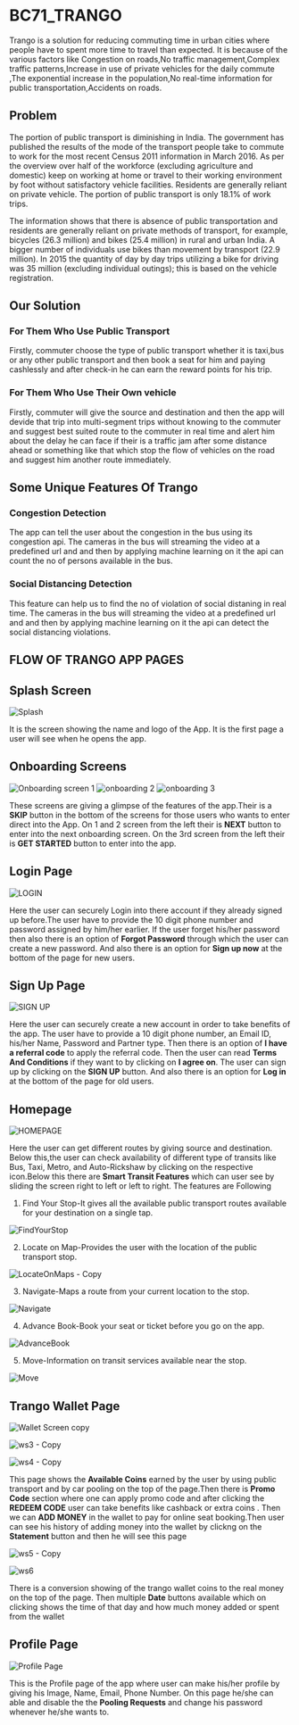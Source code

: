 # BC71_TRANGO
Trango is a solution for reducing commuting time in urban cities where people have to spent more time to travel than expected. It is because of the
various factors like Congestion on roads,No traffic management,Complex traffic patterns,Increase in use of  private vehicles for the daily commute ,The exponential increase 
in the population,No real-time information for public transportation,Accidents on roads.

## **Problem** ##
The portion of public transport is diminishing in India. The government has published the results of the mode of the transport people take to commute to work for the most recent Census 2011 information in March 2016. As per the overview over half of the workforce (excluding agriculture and domestic) keep on working at home or travel to their working environment by foot without satisfactory vehicle facilities. Residents are generally reliant on private vehicle. The portion of public transport is only 18.1% of work trips. 

The information shows that there is absence of public transportation and residents are generally reliant on private methods of transport, for example, bicycles (26.3 million) and bikes (25.4 million) in rural and urban India. A bigger number of individuals use bikes than movement by transport (22.9 million). In 2015 the quantity of day by day trips utilizing a bike for driving was 35 million (excluding individual outings); this is based on the vehicle registration.

## **Our Solution** ##

### **For Them Who Use Public Transport** ###

Firstly, commuter choose the type of public transport whether it is taxi,bus  or any other public transport and then book a seat for him and paying cashlessly and after check-in he can earn the reward points for his trip.

### **For Them Who Use Their Own vehicle** ###

Firstly, commuter will give the source and destination and then the app will devide that trip into multi-segment trips without knowing to the commuter and suggest best suited route to the commuter in real time and alert him about the delay he can face if their is a traffic jam after some distance ahead or something like that which stop the flow of vehicles on the road and suggest him another route immediately. 

## **Some Unique Features Of Trango** ##

### **Congestion Detection** ###

The app can tell the user about the congestion in the bus using its congestion api. The cameras in the bus will streaming the video at a predefined url and and then by applying machine learning on it the api can count the no of persons available in the bus.

### **Social Distancing Detection** ###

This feature can help us to find the no of violation of social distaning in real time. The cameras in the bus will streaming the video at a predefined url and and then by applying machine learning on it the api can detect the social distancing violations.


## **FLOW OF TRANGO APP PAGES** ##

## **Splash Screen** ##

![Splash](https://user-images.githubusercontent.com/53862744/89124292-6e3f3900-d4f3-11ea-86aa-9201a77888c5.jpg)

It is the screen showing the name and logo of the App. It is the first page a user will see when he opens the app.

## **Onboarding Screens** ##
![Onboarding screen 1](https://user-images.githubusercontent.com/53862744/89127097-9f763400-d508-11ea-81b8-e10c1eea54b5.jpg)
![onboarding 2](https://user-images.githubusercontent.com/53862744/89127092-96856280-d508-11ea-8565-a536fffdaa21.jpg)
![onboarding 3](https://user-images.githubusercontent.com/53862744/89127095-984f2600-d508-11ea-9984-a5dc9ca84ff3.jpg)

These screens are giving a glimpse of the features of the app.Their is a **SKIP** button in the bottom of the screens for those users who wants to enter direct into the App.
On 1 and 2 screen from the left their is **NEXT** button to enter into the next onboarding screen. On the 3rd screen from the left their is **GET STARTED** button to enter into the app.

## **Login Page** ##

![LOGIN](https://user-images.githubusercontent.com/53862744/89124287-654e6780-d4f3-11ea-90e5-37cdaac42cc1.jpg)

Here the user can securely Login into there account if they already signed up before.The user have to provide the 10 digit phone number and password assigned by him/her earlier.
If the user forget his/her password then also there is an option of **Forgot Password** through which the user can create a new password. And also there is an option for **Sign up now** at the bottom of the page for new users.


## **Sign Up Page** ##

![SIGN UP](https://user-images.githubusercontent.com/53862744/89124291-6bdcdf00-d4f3-11ea-94e4-6cf802822865.jpg)

Here the user can securely create a new account in order to take benefits of the app. The user have to provide a 10 digit phone number, an Email ID, his/her Name, Password and Partner type. Then there is an option of **I have a referral code** to apply the referral code. Then the user can read **Terms And Conditions** if they want to by clicking on 
**I agree on**. The user can sign up by clicking on the **SIGN UP** button. And also there is an option for **Log in** at the bottom of the page for old users.


## **Homepage** ##

![HOMEPAGE](https://user-images.githubusercontent.com/53862744/89099769-3bbc1000-d40f-11ea-8447-7e22abfc3985.jpg)

Here the user can get different routes by giving source and destination. Below this,the user can check availability of different type of transits like Bus, Taxi, Metro, and Auto-Rickshaw by clicking on the respective icon.Below this there are **Smart Transit Features** which can user see by sliding the screen right to left or left to right. The features are Following
1) Find Your Stop-It gives all the available public transport routes available for your destination on a single tap.

![FindYourStop](https://user-images.githubusercontent.com/53862744/89099778-4aa2c280-d40f-11ea-9f1f-1b8a32c39509.jpg)

2) Locate on Map-Provides the user with the location of the public transport stop.

![LocateOnMaps - Copy](https://user-images.githubusercontent.com/53862744/89099779-4f677680-d40f-11ea-8745-dad0433e72f0.jpg)

3) Navigate-Maps a route from your current location to the stop.

![Navigate](https://user-images.githubusercontent.com/53862744/89099786-64dca080-d40f-11ea-99f3-62b0ea661e4a.jpg)

4) Advance Book-Book your seat or ticket before you go on the app.

![AdvanceBook](https://user-images.githubusercontent.com/53862744/89099797-7160f900-d40f-11ea-86e7-a2b21f474d48.jpg)

5) Move-Information on transit services available near the stop.

![Move](https://user-images.githubusercontent.com/53862744/89099791-69a15480-d40f-11ea-9c65-6aabbb15a6b4.jpg)

## **Trango Wallet Page** ##

![Wallet Screen copy](https://user-images.githubusercontent.com/53862744/89128867-3990a900-d516-11ea-923d-dc3152186b08.jpg)

![ws3 - Copy](https://user-images.githubusercontent.com/53862744/89129055-bf612400-d517-11ea-810f-9479dbeb98c6.jpg)

![ws4 - Copy](https://user-images.githubusercontent.com/53862744/89129060-c38d4180-d517-11ea-80d6-f129ed270cfc.jpg)

This page shows the **Available Coins** earned by the user by using public transport and by car pooling on the top of the page.Then there is **Promo Code** section where one can apply promo code and after clicking the **REDEEM CODE** user can take benefits like cashback or extra coins . Then we can **ADD MONEY** in the wallet to pay for online seat booking.Then user can see his history of adding money into the wallet by clickng on the **Statement** button and then he will see this page

![ws5 - Copy](https://user-images.githubusercontent.com/53862744/89128878-44e3d480-d516-11ea-998e-8792d3cb6344.jpg)

![ws6](https://user-images.githubusercontent.com/53862744/89129190-f552d800-d518-11ea-8632-67795e6c5ed5.jpg)

There is a conversion showing of the trango wallet coins to the real money on the top of the page. Then multiple **Date** buttons available which on clicking shows the time of that day and how much money added or spent from the wallet  

## **Profile Page** ##

![Profile Page](https://user-images.githubusercontent.com/53862744/89124288-68e1ee80-d4f3-11ea-8985-1929e833b0a9.jpg)

This is the Profile page of the app where user can make his/her profile by giving his Image, Name, Email, Phone Number. On this page he/she can able and disable the the **Pooling Requests** and change his password whenever he/she wants to.

